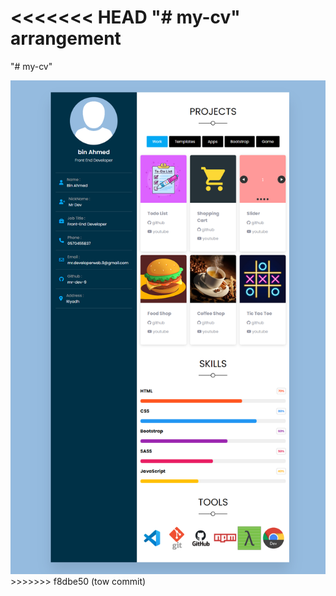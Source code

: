 <<<<<<< HEAD
"# my-cv" 
arrangement
=======
"# my-cv"

<img src="2023-04-25.png" alt="">
>>>>>>> f8dbe50 (tow commit)
